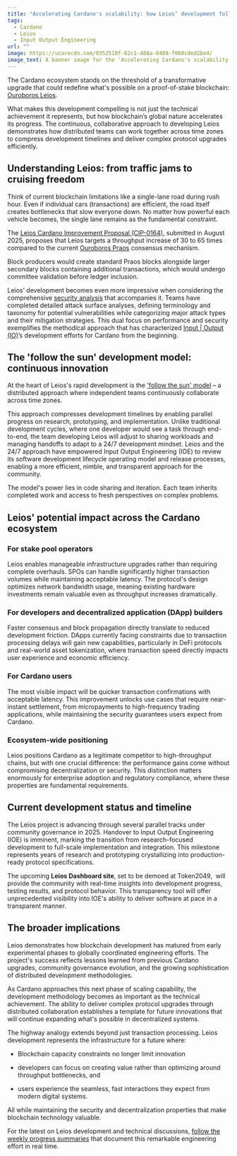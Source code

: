 ```yaml
---
title: "Accelerating Cardano's scalability: how Leios’ development follows the sun"
tags:
  - Cardano
  - Leios
  - Input Output Engineering
url: ""
image: https://ucarecdn.com/0352518f-62c1-488a-8489-f060cded2be4/
image_text: A banner image for the 'Accelerating Cardano's scalability' article.
---
```


The Cardano ecosystem stands on the threshold of a transformative upgrade that could redefine what's possible on a proof-of-stake blockchain: [Ouroboros Leios](https://leios.cardano-scaling.org/docs/roadmap).

What makes this development compelling is not just the technical achievement it represents, but how blockchain’s global nature accelerates its progress. The continuous, collaborative approach to developing Leios demonstrates how distributed teams can work together across time zones to compress development timelines and deliver complex protocol upgrades efficiently.

## Understanding Leios: from traffic jams to cruising freedom

Think of current blockchain limitations like a single-lane road during rush hour. Even if individual cars (transactions) are efficient, the road itself creates bottlenecks that slow everyone down. No matter how powerful each vehicle becomes, the single lane remains as the fundamental constraint.

The [Leios Cardano Improvement Proposal (CIP-0164)](https://github.com/cardano-scaling/CIPs/blob/leios/CIP-0164/README.md), submitted in August 2025, proposes that Leios targets a throughput increase of 30 to 65 times compared to the current [Ouroboros Praos](https://iohk.io/en/research/library/papers/ouroboros-praos-an-adaptively-secure-semi-synchronous-proof-of-stake-protocol/) consensus mechanism.

Block producers would create standard Praos blocks alongside larger secondary blocks containing additional transactions, which would undergo committee validation before ledger inclusion.

Leios’ development becomes even more impressive when considering the comprehensive [security analysis](https://leios.cardano-scaling.org/news/2025/07/01/weekly-progress-summary) that accompanies it. Teams have completed detailed attack surface analyses, defining terminology and taxonomy for potential vulnerabilities while categorizing major attack types and their mitigation strategies. This dual focus on performance and security exemplifies the methodical approach that has characterized [Input | Output (IO)](https://iohk.io/en/about/)’s development efforts for Cardano from the beginning.

## The 'follow the sun' development model: continuous innovation

At the heart of Leios's rapid development is the ['follow the sun' model](https://follow-the-sun.github.io/) – a distributed approach where independent teams continuously collaborate across time zones.

This approach compresses development timelines by enabling parallel progress on research, prototyping, and implementation. Unlike traditional development cycles, where one developer would see a task through end-to-end, the team developing Leios will adjust to sharing workloads and managing handoffs to adapt to a 24/7 development mindset. Leios and the 24/7 approach have empowered Input Output Engineering (IOE) to review its software development lifecycle operating model and release processes, enabling a more efficient, nimble, and transparent approach for the community.

The model's power lies in code sharing and iteration. Each team inherits completed work and access to fresh perspectives on complex problems.

## Leios' potential impact across the Cardano ecosystem

### For stake pool operators

Leios enables manageable infrastructure upgrades rather than requiring complete overhauls. SPOs can handle significantly higher transaction volumes while maintaining acceptable latency. The protocol's design optimizes network bandwidth usage, meaning existing hardware investments remain valuable even as throughput increases dramatically.

### For developers and decentralized application (DApp) builders

Faster consensus and block propagation directly translate to reduced development friction. DApps currently facing constraints due to transaction processing delays will gain new capabilities, particularly in DeFi protocols and real-world asset tokenization, where transaction speed directly impacts user experience and economic efficiency.

### For Cardano users

The most visible impact will be quicker transaction confirmations with acceptable latency. This improvement unlocks use cases that require near-instant settlement, from micropayments to high-frequency trading applications, while maintaining the security guarantees users expect from Cardano.

### Ecosystem-wide positioning

Leios positions Cardano as a legitimate competitor to high-throughput chains, but with one crucial difference: the performance gains come without compromising decentralization or security. This distinction matters enormously for enterprise adoption and regulatory compliance, where these properties are fundamental requirements.

## Current development status and timeline

The Leios project is advancing through several parallel tracks under community governance in 2025. Handover to Input Output Engineering (IOE) is imminent, marking the transition from research-focused development to full-scale implementation and integration. This milestone represents years of research and prototyping crystallizing into production-ready protocol specifications.

The upcoming **Leios Dashboard site**, set to be demoed at Token2049,  will provide the community with real-time insights into development progress, testing results, and protocol behavior. This transparency tool will offer unprecedented visibility into IOE's ability to deliver software at pace in a transparent manner.

## The broader implications

Leios demonstrates how blockchain development has matured from early experimental phases to globally coordinated engineering efforts. The project's success reflects lessons learned from previous Cardano upgrades, community governance evolution, and the growing sophistication of distributed development methodologies.

As Cardano approaches this next phase of scaling capability, the development methodology becomes as important as the technical achievement. The ability to deliver complex protocol upgrades through distributed collaboration establishes a template for future innovations that will continue expanding what's possible in decentralized systems.

The highway analogy extends beyond just transaction processing. Leios development represents the infrastructure for a future where:

*   Blockchain capacity constraints no longer limit innovation
    
*   developers can focus on creating value rather than optimizing around throughput bottlenecks, and 
    
*   users experience the seamless, fast interactions they expect from modern digital systems.
    

All while maintaining the security and decentralization properties that make blockchain technology valuable.

For the latest on Leios development and technical discussions, [follow the weekly progress summaries](https://leios.cardano-scaling.org/news) that document this remarkable engineering effort in real time.
